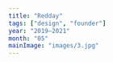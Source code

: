 ```yaml
---
title: "Redday"
tags: ["design", "founder"]
year: "2019—2021"
month: "05"
mainImage: "images/3.jpg"
---
```

